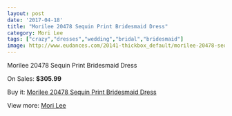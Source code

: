```yaml
---
layout: post
date: '2017-04-18'
title: "Morilee 20478 Sequin Print Bridesmaid Dress"
category: Mori Lee
tags: ["crazy","dresses","wedding","bridal","bridesmaid"]
image: http://www.eudances.com/20141-thickbox_default/morilee-20478-sequin-print-bridesmaid-dress.jpg
---
```

Morilee 20478 Sequin Print Bridesmaid Dress

On Sales: **$305.99**
<a href="https://www.eudances.com/en/mori-lee/6033-morilee-20478-sequin-print-bridesmaid-dress.html"><amp-img layout="responsive" width="600" height="600" src="//www.eudances.com/20141-thickbox_default/morilee-20478-sequin-print-bridesmaid-dress.jpg" alt="Morilee 20478 Sequin Print Bridesmaid Dress 0" /></a>
<a href="https://www.eudances.com/en/mori-lee/6033-morilee-20478-sequin-print-bridesmaid-dress.html"><amp-img layout="responsive" width="600" height="600" src="//www.eudances.com/20143-thickbox_default/morilee-20478-sequin-print-bridesmaid-dress.jpg" alt="Morilee 20478 Sequin Print Bridesmaid Dress 1" /></a>
<a href="https://www.eudances.com/en/mori-lee/6033-morilee-20478-sequin-print-bridesmaid-dress.html"><amp-img layout="responsive" width="600" height="600" src="//www.eudances.com/20142-thickbox_default/morilee-20478-sequin-print-bridesmaid-dress.jpg" alt="Morilee 20478 Sequin Print Bridesmaid Dress 2" /></a>

Buy it: [Morilee 20478 Sequin Print Bridesmaid Dress](https://www.eudances.com/en/mori-lee/6033-morilee-20478-sequin-print-bridesmaid-dress.html "Morilee 20478 Sequin Print Bridesmaid Dress")

View more: [Mori Lee](https://www.eudances.com/en/65-mori-lee "Mori Lee")